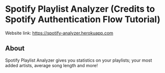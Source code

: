 # Spotify Playlist Analyzer (Credits to Spotify Authentication Flow Tutorial)

Website link: https://spotify-analyzer.herokuapp.com

## About

Spotify Playlist Analyzer gives you statistics on your playlists; your most added artists, average song length and more!



